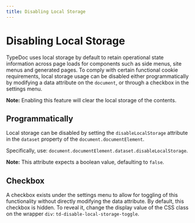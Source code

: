 ```yaml
---
title: Disabling Local Storage
---
```


# Disabling Local Storage

TypeDoc uses local storage by default to retain operational state information across page loads for components
such as side menus, site menus and generated pages. To comply with certain functional cookie requirements, local
storage usage can be disabled either programmatically by modifying a data attribute on the `document`, or through
a checkbox in the settings menu.

**Note:** Enabling this feature will clear the local storage of the contents.

## Programmatically

Local storage can be disabled by setting the `disableLocalStorage` attribute in the `dataset` property
of the `document.documentElement`.

Specifically, use: `document.documentElement.dataset.disableLocalStorage`.

**Note:** This attribute expects a boolean value, defaulting to `false`.

## Checkbox

A checkbox exists under the settings menu to allow for toggling of this functionality without directly modifying
the data attribute. By default, this checkbox is hidden. To reveal it, change the display value of the CSS class
on the wrapper `div`: `td-disable-local-storage-toggle`.
